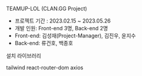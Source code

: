 TEAMUP-LOL (CLAN.GG Project)

- 프로젝트 기간 : 2023.02.15 ~ 2023.05.26
- 개발 인원: Front-end 3명, Back-end 2명
- Front-end: 김성재(Project-Manager), 김진우, 윤지수
- Back-end: 류건호, 백종호


설치 라이브러리

tailwind
react-router-dom
axios
